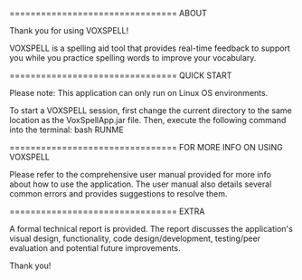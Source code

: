 ================================
ABOUT

Thank you for using VOXSPELL!

VOXSPELL is a spelling aid tool that provides real-time feedback to support you while you practice spelling words to improve your vocabulary. 

================================
QUICK START

Please note: This application can only run on Linux OS environments. 

To start a VOXSPELL session, first change the current directory to the same location as the
VoxSpellApp.jar file. Then, execute the following command into the terminal:
bash RUNME

================================
FOR MORE INFO ON USING VOXSPELL

Please refer to the comprehensive user manual provided for more info about how to use the application. The user manual also details several common errors and provides suggestions to resolve them. 

================================
EXTRA

A formal technical report is provided. The report discusses the application's visual design, functionality, code design/development, testing/peer evaluation and potential future improvements. 

Thank you!
